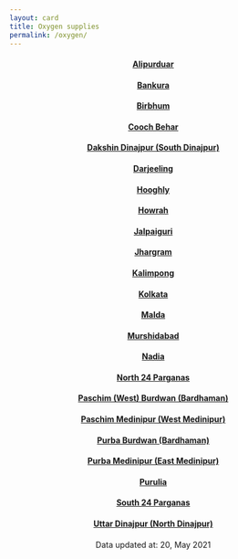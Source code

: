 ```yaml
---
layout: card
title: Oxygen supplies
permalink: /oxygen/
---
```

<div align="center">
<a href="{{ "/oxygen/Alipurduar" | relative_url}}" ><div class="card"><h4><b>Alipurduar</b></h4></div></a>
<a href="{{ "/oxygen/Bankura" | relative_url}}" ><div class="card"><h4><b>Bankura</b></h4></div></a>
<a href="{{ "/oxygen/Birbhum" | relative_url}}" ><div class="card"><h4><b>Birbhum</b></h4></div></a>
<a href="{{ "/oxygen/Cooch-Behar" | relative_url}}" ><div class="card"><h4><b>Cooch Behar</b></h4></div></a>
<a href="{{ "/oxygen/Dakshin-Dinajpur-South-Dinajpur" | relative_url}}" ><div class="card"><h4><b>Dakshin Dinajpur (South Dinajpur)</b></h4></div></a>
<a href="{{ "/oxygen/Darjeeling" | relative_url}}" ><div class="card"><h4><b>Darjeeling</b></h4></div></a>
<a href="{{ "/oxygen/Hooghly" | relative_url}}" ><div class="card"><h4><b>Hooghly</b></h4></div></a>
<a href="{{ "/oxygen/Howrah" | relative_url}}" ><div class="card"><h4><b>Howrah</b></h4></div></a>
<a href="{{ "/oxygen/Jalpaiguri" | relative_url}}" ><div class="card"><h4><b>Jalpaiguri</b></h4></div></a>
<a href="{{ "/oxygen/Jhargram" | relative_url}}" ><div class="card"><h4><b>Jhargram</b></h4></div></a>
<a href="{{ "/oxygen/Kalimpong" | relative_url}}" ><div class="card"><h4><b>Kalimpong</b></h4></div></a>
<a href="{{ "/oxygen/Kolkata" | relative_url}}" ><div class="card"><h4><b>Kolkata</b></h4></div></a>
<a href="{{ "/oxygen/Malda" | relative_url}}" ><div class="card"><h4><b>Malda</b></h4></div></a>
<a href="{{ "/oxygen/Murshidabad" | relative_url}}" ><div class="card"><h4><b>Murshidabad</b></h4></div></a>
<a href="{{ "/oxygen/Nadia" | relative_url}}" ><div class="card"><h4><b>Nadia</b></h4></div></a>
<a href="{{ "/oxygen/North-24-Parganas" | relative_url}}" ><div class="card"><h4><b>North 24 Parganas</b></h4></div></a>
<a href="{{ "/oxygen/Paschim-West-Burdwan-Bardhaman" | relative_url}}" ><div class="card"><h4><b>Paschim (West) Burdwan (Bardhaman)</b></h4></div></a>
<a href="{{ "/oxygen/Paschim-Medinipur-West-Medinipur" | relative_url}}" ><div class="card"><h4><b>Paschim Medinipur (West Medinipur)</b></h4></div></a>
<a href="{{ "/oxygen/Purba-Burdwan-Bardhaman" | relative_url}}" ><div class="card"><h4><b>Purba Burdwan (Bardhaman)</b></h4></div></a>
<a href="{{ "/oxygen/Purba-Medinipur-East-Medinipur" | relative_url}}" ><div class="card"><h4><b>Purba Medinipur (East Medinipur)</b></h4></div></a>
<a href="{{ "/oxygen/Purulia" | relative_url}}" ><div class="card"><h4><b>Purulia</b></h4></div></a>
<a href="{{ "/oxygen/South-24-Parganas" | relative_url}}" ><div class="card"><h4><b>South 24 Parganas</b></h4></div></a>
<a href="{{ "/oxygen/Uttar-Dinajpur-North-Dinajpur" | relative_url}}" ><div class="card"><h4><b>Uttar Dinajpur (North Dinajpur)</b></h4></div></a>
<div style="margin-top: 20px; text-align: left; border: none;">

</div>
<div class="text_foot"> Data updated at: 20, May 2021 </div></div>